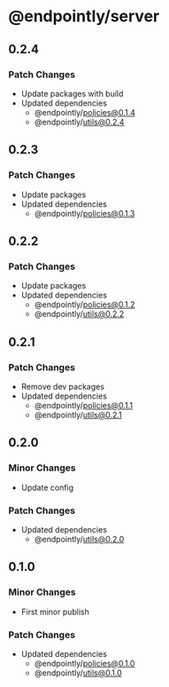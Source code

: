 # @endpointly/server

## 0.2.4

### Patch Changes

- Update packages with build
- Updated dependencies
  - @endpointly/policies@0.1.4
  - @endpointly/utils@0.2.4

## 0.2.3

### Patch Changes

- Update packages
- Updated dependencies
  - @endpointly/policies@0.1.3

## 0.2.2

### Patch Changes

- Update packages
- Updated dependencies
  - @endpointly/policies@0.1.2
  - @endpointly/utils@0.2.2

## 0.2.1

### Patch Changes

- Remove dev packages
- Updated dependencies
  - @endpointly/policies@0.1.1
  - @endpointly/utils@0.2.1

## 0.2.0

### Minor Changes

- Update config

### Patch Changes

- Updated dependencies
  - @endpointly/utils@0.2.0

## 0.1.0

### Minor Changes

- First minor publish

### Patch Changes

- Updated dependencies
  - @endpointly/policies@0.1.0
  - @endpointly/utils@0.1.0
